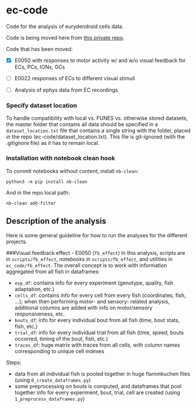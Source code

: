 # ec-code
Code for the analysis of eurydendroid cells data.

Code is being moved here from [this private repo](https://github.com/portugueslab/eurydendroid-analysis).

Code that has been moved:

 - [x] E0050 with responses to motor activity w/ and w/o visual feedback for ECs, PCs, IONs, GCs
 - [ ] E0022 responses of ECs to different visual stimuli
 - [ ] Analysis of ephys data from EC recordings 


### Specify dataset location
To handle compatibility with local vs. FUNES vs. otherwise stored datasets, 
the master folder that contains all data should be specified in a `dataset_location.txt`
file that contains a single string with the folder, placed in the repo (ec-code/dataset_location.txt).
This file is git-ignored (with the .gitignore file) as it has to remain local.

### Installation with notebook clean hook

To commit notebooks without content, install `nb-clean`:
``` 
python3 -m pip install nb-clean
```

And in the repo local path:
```
nb-clean add-filter
```

## Description of the analysis
Here is some general guideline for how to run the analyses for the different projects.

###Visual feedback effect - E0050 (`fb_effect`)
In this analysis, scripts are in `scripts/fb_effect`, notebooks in `scripts/fb_effect`,
and utilities in `ec_code/fb_effect`. The overall concept is to work with information aggregated from all fish in dataframes:
 - `exp_df`: contains info for every experiment (genotype, quality, fish adaptation, etc.)
 - `cells_df`: contains info for every cell from every fish (coordinates, fish, ...); when then performing motor- and sensory- related analysis, additional columns are added with info on motor/sensory responsiveness, etc.
 - `bouts_df`: info for every individual bout from all fish (time, bout stats, fish, etc,)
 - `trial_df`: info for every individual trial from all fish (time, speed, bouts occorred, timing of the bout, fish, etc.)
 - `traces_df`: huge matrix with traces from all cells, with column names corresponding to unique cell indexes

Steps:

- data from all individual fish is pooled together in huge flammkuchen 
files (using `0_create_dataframes.py`)
- some preprocessing on bouts is computed, and dataframes that pool together info for every experiment, bout, trial, cell are created (using `1_preprocess_dataframes.py`)
